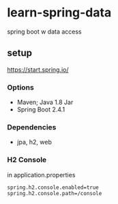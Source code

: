 # learn-spring-data
spring boot w data access
## setup
https://start.spring.io/
### Options
- Maven; Java 1.8 Jar
- Spring Boot 2.4.1 
### Dependencies
- jpa, h2, web

### H2 Console
in application.properties

```
spring.h2.console.enabled=true
spring.h2.console.path=/console
```

